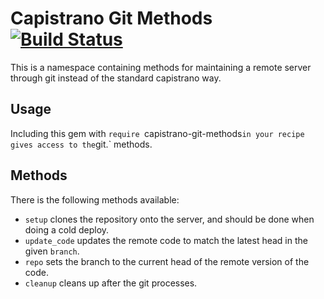 # Capistrano Git Methods [![Build Status](https://secure.travis-ci.org/ekampp/capistrano-git-methods.png)](http://travis-ci.org/ekampp/capistrano-git-methods)

This is a namespace containing methods for maintaining a remote server through git instead of the standard capistrano way.

## Usage

Including this gem with `require `capistrano-git-methods` in your recipe gives access to the `git.<method>` methods.

## Methods

There is the following methods available:

* `setup` clones the repository onto the server, and should be done when doing a cold deploy.
* `update_code` updates the remote code to match the latest head in the given `branch`.
* `repo` sets the branch to the current head of the remote version of the code.
* `cleanup` cleans up after the git processes.
